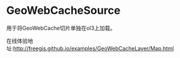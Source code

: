 # GeoWebCacheSource
用于将GeoWebCache切片单独在ol3上加载。

在线体验地址:http://freegis.github.io/examples/GeoWebCacheLayer/Map.html
